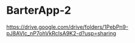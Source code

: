 # BarterApp-2

https://drive.google.com/drive/folders/1PebPn9-pJ8AVlc_nP7ohVkRcIsA9K2-d?usp=sharing
